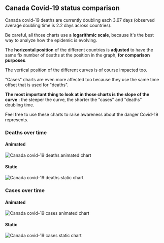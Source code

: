 ## Canada Covid-19 status comparison 

Canada covid-19 deaths are currently doubling each 3.67 days (observed average doubling time is 2.2 days across countries).



Be careful, all those charts use a **logarithmic scale**, because it's the best way to analyze how the epidemic is evolving.
 
The **horizontal position** of the different countries is **adjusted** to have the same fix number of deaths at the position in the graph, **for comparison purposes**.

The vertical position of the different curves is of course impacted too.

"Cases" charts are even more affected too because they use the same time offset that is used for "deaths".

**The most important thing to look at in those charts is the slope of the curve** : the steeper the curve, the shorter the "cases" and "deaths" doubling time.

Feel free to use these charts to raise awareness about the danger Covid-19 represents. 


 
### Deaths over time
 
#### Animated
![Canada covid-19 deaths animated chart](https://raw.githubusercontent.com/madlag/coronavirus_study/master/notebooks/graphs/2020-03-27/countries/Canada/2020-03-27_Canada_deaths.gif "Canada covid-19 deaths animated chart")   
 
#### Static
![Canada covid-19 deaths static chart](https://raw.githubusercontent.com/madlag/coronavirus_study/master/notebooks/graphs/2020-03-27/countries/Canada/2020-03-27_Canada_deaths.png "Canada covid-19 deaths static chart")   

 
### Cases over time
 
#### Animated
![Canada covid-19 cases animated chart](https://raw.githubusercontent.com/madlag/coronavirus_study/master/notebooks/graphs/2020-03-27/countries/Canada/2020-03-27_Canada_cases.gif "Canada covid-19 cases animated chart")   
 
#### Static
![Canada covid-19 cases static chart](https://raw.githubusercontent.com/madlag/coronavirus_study/master/notebooks/graphs/2020-03-27/countries/Canada/2020-03-27_Canada_cases.png "Canada covid-19 cases static chart")   

